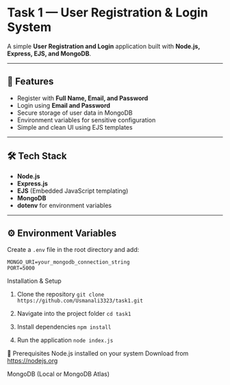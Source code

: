 # Task 1 — User Registration & Login System

A simple **User Registration and Login** application built with **Node.js, Express, EJS, and MongoDB**.

---

## 📌 Features
- Register with **Full Name, Email, and Password**
- Login using **Email and Password**
- Secure storage of user data in MongoDB
- Environment variables for sensitive configuration
- Simple and clean UI using EJS templates

---

## 🛠️ Tech Stack
- **Node.js**
- **Express.js**
- **EJS** (Embedded JavaScript templating)
- **MongoDB**
- **dotenv** for environment variables

---

## ⚙️ Environment Variables
Create a `.env` file in the root directory and add:
```env
MONGO_URI=your_mongodb_connection_string
PORT=5000
```
 Installation & Setup
1. Clone the repository
```git clone https://github.com/Usmanali3323/task1.git```

2. Navigate into the project folder
```cd task1```

3. Install dependencies
```npm install```

4. Run the application
```node index.js```

📌 Prerequisites
Node.js installed on your system
Download from https://nodejs.org

MongoDB (Local or MongoDB Atlas)
